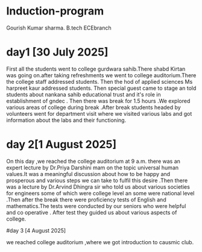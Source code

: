# Induction-program
Gourish Kumar sharma.                                         B.tech ECEbranch
# day1 [30 July 2025]

First all the students went to college gurdwara sahib.There shabd Kirtan was going on.after taking refreshments we went to college auditorium.There the college staff addressed students. Then the hod of applied sciences Ms harpreet kaur addressed students.
Then special guest came to stage an told students about nankana sahib educational trust and it's role in establishment of gndec . Then there was break for 1.5 hours .We explored various areas of college during break .After break students headed by volunteers went for department visit where 
we visited various labs and got information about the labs and their functioning.

# day 2[1 August 2025]

On this day ,we reached the college auditorium at 9 a.m. there was an expert lecture by Dr.Priya Darshini mam on the topic universal human values.It was a meaningful discussion about how to be happy and prosperous and various steps we can take to fulfil this desire .Then there was a lecture by Dr.Arvind Dhingra sir who told us about various societies for engineers some of which were college level an some were national level .Then after the break there were proficiency tests of English and mathematics.The tests were conducted by our seniors who were helpful and co operative . After test they guided us about various aspects of college. 

#day 3 [4 August 2025]

we reached college auditorium ,where we got introduction to causmic club.
